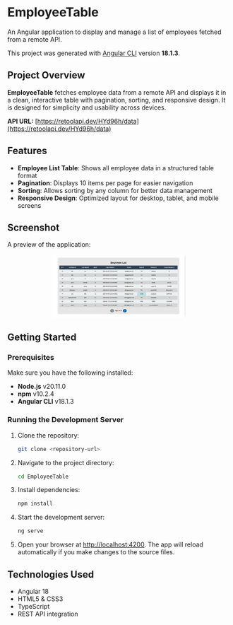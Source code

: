 # EmployeeTable

An Angular application to display and manage a list of employees fetched from a remote API.

This project was generated with [Angular CLI](https://github.com/angular/angular-cli) version **18.1.3**.

## Project Overview

**EmployeeTable** fetches employee data from a remote API and displays it in a clean, interactive table with pagination, sorting, and responsive design. It is designed for simplicity and usability across devices.

**API URL:** [https://retoolapi.dev/HYd96h/data](https://retoolapi.dev/HYd96h/data)

## Features

- **Employee List Table**: Shows all employee data in a structured table format
- **Pagination**: Displays 10 items per page for easier navigation
- **Sorting**: Allows sorting by any column for better data management
- **Responsive Design**: Optimized layout for desktop, tablet, and mobile screens

## Screenshot

A preview of the application:

<p align="center">
  <img src="screenshot.PNG" alt="Employee Table Screenshot" width="60%">
</p>

## Getting Started

### Prerequisites

Make sure you have the following installed:

- **Node.js** v20.11.0
- **npm** v10.2.4
- **Angular CLI** v18.1.3

### Running the Development Server

1. Clone the repository:
   ```bash
   git clone <repository-url>
   ```

2. Navigate to the project directory:
   ```bash
   cd EmployeeTable
   ```

3. Install dependencies:
   ```bash
   npm install
   ```

4. Start the development server:
   ```bash
   ng serve
   ```

5. Open your browser at [http://localhost:4200](http://localhost:4200). The app will reload automatically if you make changes to the source files.

## Technologies Used

- Angular 18
- HTML5 & CSS3
- TypeScript
- REST API integration
